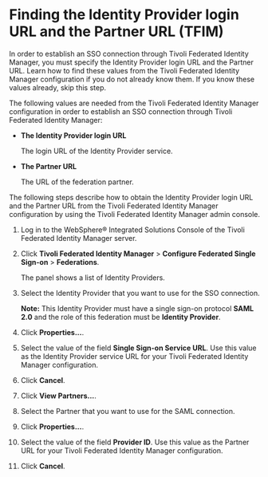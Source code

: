 # Finding the Identity Provider login URL and the Partner URL \(TFIM\)

In order to establish an SSO connection through Tivoli Federated Identity Manager, you must specify the Identity Provider login URL and the Partner URL. Learn how to find these values from the Tivoli Federated Identity Manager configuration if you do not already know them. If you know these values already, skip this step.

The following values are needed from the Tivoli Federated Identity Manager configuration in order to establish an SSO connection through Tivoli Federated Identity Manager:

-   **The Identity Provider login URL**

    The login URL of the Identity Provider service.

-   **The Partner URL**

    The URL of the federation partner.


The following steps describe how to obtain the Identity Provider login URL and the Partner URL from the Tivoli Federated Identity Manager configuration by using the Tivoli Federated Identity Manager admin console.

1.  Log in to the WebSphere® Integrated Solutions Console of the Tivoli Federated Identity Manager server.

2.  Click **Tivoli Federated Identity Manager** \> **Configure Federated Single Sign-on** \> **Federations**.

    The panel shows a list of Identity Providers.

3.  Select the Identity Provider that you want to use for the SSO connection.

    **Note:** This Identity Provider must have a single sign-on protocol **SAML 2.0** and the role of this federation must be **Identity Provider**.

4.  Click **Properties...**.

5.  Select the value of the field **Single Sign-on Service URL**. Use this value as the Identity Provider service URL for your Tivoli Federated Identity Manager configuration.

6.  Click **Cancel**.

7.  Click **View Partners...**.

8.  Select the Partner that you want to use for the SAML connection.

9.  Click **Properties...**.

10. Select the value of the field **Provider ID**. Use this value as the Partner URL for your Tivoli Federated Identity Manager configuration.

11. Click **Cancel**.



